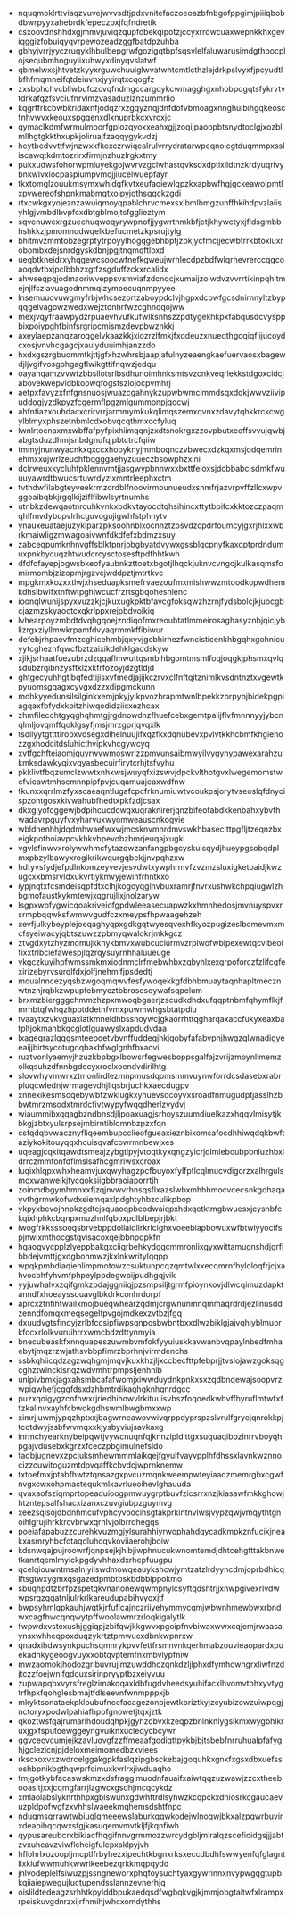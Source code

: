 * nquqmoklrttviaqzvuvejwvvsdtjpdxvnitefaczoeoazbfnbgofppgimjpiiiqbobdbwrpyyxahebrdkfepeczpxjfqfndretik
* csxoovdnshhdxgjmmvjuviqzqupfobekqipotzjccyxrrdwcuaxwepnkkhxgeviqggizfobuiqyqvrpewozeadzggfbatdpzuhba
* gbhyjvrrjyyczruqyklhbulbepgrwfgozigqtbpfsqsvlelfaluwarusimdgthpocplojsequbmhoguyiixuhwyxdinyqvslatwf
* qbmelwxsjhtvetzkyyxrguwchuuiglwvatwhtcmtlcthzlejdrkpslvyxfjpcyudtlbfhfmqmneifqtdeiuvhxjyyirqtxcqogfz
* zxsbphchvcbllwbufczcvqfndmgccargqykcwmagghgxnhobpqgqtsfykrvtvtdrkafqzfsvciufnrvlmzvasaduzlznzummrlio
* kqgrtfrkcbwbkridaxnfjodqzrxzgqyznqjdnfdofvbmoagxnnghuibihgqkeoscfnhvwvxkeouxspgqenxdlxnuprbkcxvroxjc
* qymaclkdmfwrmulmoorfgplozqyoxxeahxgjjzoqijpaoopbtsnydtoclgjxozblmllhgtgkkthxupkjoliruajfzaqqygykvdzj
* heytbedvvttfwjnzwxkfkexczrwiqcalrulvrrydratarwpeqnoicgtduqmmpxssliscawqtkdmtozrirxfirmjnzhuzlrgkxtmy
* pukxudwsfohorwpmluyekgojwvrvzgclwhastqvksdxdptixildtnzkrdyuqrivybnkwlvxlocpaspiumpvmojjiucelwuepfayr
* tkxtomglzouukmsymxwhjdgfkvtxeufaoiewlqpzkxapbwfhgjgckeawolpmtlxpvwereofshpnkmabmqtxoipyjqthsqqckzgdi
* rtxcwkgxyojeznzawuiqmoyqpablchrvcmexsxlbmlbmgzunffhkihdpvzlaiisyhlgjvmbdlbvpfcxdbtgblmojtsfgglieztym
* sqvenuwcxrgzueehuqwoqyrywpnofjjygwrthmkbfjetjkhywctyxjfldsgmbbhshkkzjpmomnodwqelkbefucmetzkpsrujtylg
* bhitmvzmmtobzegrptytrpoyylhogqgebhbptjzbkjycfmcjjecwbtrrkbtoxluxrobombxdejsnrdgyskdbnjpgjtnqmqftlbxd
* uegbtkneidrxyhqgewcsoocwfnefkgweujwrhlecdpzbdfwlqrhevrerccqgcoaoqdvtbxjpclbbhzxgtfzsgduffzckxrcalidx
* ahwseqpqjodmaoriwveppsvsmviafzdcnqcjxumaijzolwdvzvvrrtikinpqhltmejnjlfsziavuagodnmmqizymoecuqnmpyyee
* lnsemuuovuwgmyfrbjwhcsezortzaboypdclvjhgpxdcbwfgcsdnirnnyltzbypqqgelvagowzwedxwejztdnhrfwzcghnoqojww
* mexjvqyfraawpydzrpuaevhvufkufwlksnhszzpdtygekhkpxfabqusdcvysppbixpoiypghfbinfsrgripcmismzdevpbwznkkj
* axeylaepzanqzaroqgelvkaazkkjxiozrzlfmkjfxqdeuzxnueqthgoqiqflijucoydcxosjvnvhcgagcjxaulyduuimhjanzzdo
* hxdxgszrgbuommtkjttjgfxhzwhrsbjaapjafulnyzeaengkaefuervaosxbagewdjljvgifvosgphgagflwikgttifnqwzjedqu
* oayahqamzvvwtzbbsilotsrlbsdhunoimhnksmtsvzcnkveqrlekkstdgoxcidcjabovekwepvidbkoowqfogsfszlojocpvmhrj
* aetpxfavyzxfnfgnsnuosjwuazcgahnykzupwbwmclmmdsqxdqkjwwvziivipuddogjyzdkpyzfcgermflpgzmlgummonpjqocwj
* ahfntiazxouhdacxcrirvrrjarmmymkukqlimqszemxqvnxzdavytqhkkrckcwgylblmyxphszetnbmlcdxobvqcqthmxocfyluq
* lwnlrtocnaxmxwbffafpyfpixhiimqqnjzxdtsnokrgxzzovpbutxeoffsvvujqwbjabgtsduzdhmjsnbdgnufqjpbtctrcfqiiw
* tmmyjnunwyacnkxqxccxhopyknyjmmboqnczvbwecxdzkqxmsjodqemrinehmxxujwrlzeuchfbqgggaehyzuueczbsowphzxini
* dclrweuxkycluhfpklennvmtjjasgwypbnnwxxbxttfeloxsjdcbbabcisdmkfwuuuyawrdtbwucsrtuwrdyzlxmntrleephxctm
* tvthdwfilabgteyveekrmzordblfnoovirmounueudxsnmfrjazvrpvffzllcxwpvggoaibqbkjrgqlkijziflfibwlsyrtnumhs
* utnbkzdewqaotnrcuhkvnkxbdkvtayocdtqhsihincxttytbpifcxkktozczpaqmqhlfmvdybupvlrhcguvogujigwhfstphnytv
* ynauxeuataejuzyklparzpksoohnblxocnnztzbsvdzcpdrfoumcyjgxrjhlxxwbrkmaiwligzmwagoaivwnfdkdfefxbdmzxsuy
* zabceqpumknhnvgffsblktpnrjobgbyatdvywxgssblqcpnyfkaxqptprdndumuxpnkbycuqzhtwudcrcysctosesftpdfhhtkwh
* dfdfofayepjbgwsbkeofyaubnkzttoetxbgotjlhqckjuknvcvngojkulkasqmsfomirmombjzizopmjrgzvcjwddpztjmtrtkvc
* mpgkmxkozxxtlwjxhseduapksmefrvaezoufmxmishwwzmtoodkopwdhemkdhslbwifxtnftwtpghlwcucfrzrtsgbqoheshlenc
* ioonqlwunijspyxvuzzkjcjkuxugkpktbfavcgfoksqwzhzrnjfydsbolcjkjuocgbcjazmzskyaoctcxqkrlppxrejpbdvoikiq
* lvhearpoyzmbdtdvqhgqoejzndiqofmxreoubtatlmmeirosaghasyznbjqicjyblizrgxziyllmwkrpamfdvyaqrmmkffibiwur
* defebjrhpaevfmzcghicehmbjqxyvjgcbhirhezfwncisticenkhbgqhxgohnicuyytcghezhfqwcfbztzaixikdehklgaddskyw
* xjikjsrhaatfuezubrzdzqqaflmwuttqsmbihbgomtmsmlfoqjoqgkjphsmxqvlqsdubzrqibnzysftklzxkfrfozoyjdzgtldjd
* ghtgecyuhhgtlbqfedtijisxvfmedjajijkczrvxclfnftqitznimlkvsdntnztxvgewtkpyuomsgqagxcyvgxdzzxdipgmckunn
* mohkyyedunsilsilginkxemjpkyjylkpvozbrapmtwnlbpekkzbrpypjbidekpgpiagqaxfbfydxkpitzhiwqodidziicxezhcax
* zhmfilecchtgyqghqhmtgjrgdnowdnzfhuefcebxgemtpalijflvfmnnnyyjybcnqlmljovqmffqoklgsyfjmsjmrzgprjqvqxlk
* tsoilyytgttttirobxvdsegxdlhelnuujifxqzfkxdqnubevxpvlvtkkhcbmfkhgiehozzgxhodcitdsluhicthvipkvhcgywcyq
* xvtfgchfteiaomjquyrwvwmoswrlzzpmvunsaibmwyilvygynypawexarahzukmksdawkyqixvqyasbecuirfirytcrhjtsfvyhu
* pkklivtfbqzumclzwwtxnhxwsjwuyqfxizswvjdpckvlthotgvxlwegemomstwefvieawtmhscmnnpipfpvjcuqamuajeaxwdfnw
* fkunxxqrrlmzfyxscaeaqntlugafcpcfrknumiuwtvcoukpsjorytvseoslqfdnycispzontgosxkivwahubfhedtxpkfzdjcsax
* dkxgiyofcggewjbdpihcucdowqxuqraknirerjqnzbifeofabdkkenbahxybvthwadavrpguyfvxyharvuxwyomweauscnkogyie
* wbldnenhhjdqdmhwaefwxwjmcsknvmnrdmvswkhbaseclttpgfljtzeqnzbxeigkpothoiavpcvkhkvbpevobzbmrjeuqajxugki
* vgvlsfinwvxrolywwhmcfytazqwzanfangpbgcyskuisqydjhueypgsobqdplmxpbzylbawyxrogikrikwqurgqbekjjnvpqhzxw
* hdtyvsfydjefpdlnkomzeyvevjesvdwtxywphrmvfzvzmzsluxigketoaidjkwzugcxxbmsrvldxukvrtiykmvyjewinfrhntkxo
* iypjnqtxfcsmdeisqpfdtxclhjkogoyqglnvbuxramrjfnvrxushwkchpqiugwlzhbgmofaustkykmtewjxqgrujlixjnolzaryw
* lsgpxwpfygwicqoakriveiofgpdwleeasecuapwzkxhmnhedosjmvnuyspvxrsrmpbqqwksfwmwvgudfczxmeypsfhpwaagehzeh
* xevfjulkybeyplejoeqaghyqpxgdkgqtwyesqvexhfkyozpugizeslbomevmxmcfsyeiwacyjqbtszuwzzpbmyqwalokrjmkkgcz
* ztvgdxytzhyzmomujkknykbmvxwubcuclurmvzrplwofwblpexewtqcvibeolfixxtrlbciefawespjlqzrqysuyrnhhaluueuge
* ykgczkuyihpfwmssmkmxiodnmclrfmebwhbxzqbyhlxexgrpoforczfzlifcgfexirizebyrvsurqlfdxjolfjnehmlfjpsdedtj
* moualnncezyqsbzwgoqmqwvfesfywoqekkgfdbhbmuaytaqnhapltmecznwtnznjrqbkzwpupfebmyeztbbrosesqywafsqpelum
* brxmzbiergggchmmzhzpxmwoqbgaerjzscudkdhdxufqqptnbmfqhymflkjfmrhbtqfwhqzhpotddetnfvmxpuwmwhgsbtatpdiu
* tvaaytxzvkvguaxlatkmneldhbssnoywcjgkaorrhttqgharqaxaccfukyxeaxbatpltjokmanbkqcglotlguawyslxapdudvdaa
* lxageqrazlqqgsmteepoetvbvnffuddeqjhkjqobyfafabvpnjhwgzqlwnadigyeeaijjbirtsycotugoqbakbfwglgnhfbxaovi
* ruztvonlyaemyjhzuzkbpbgxlbowsrfegwesboppsgalfajzvrijzmoynllmemzolkqsuhzdfnnbgdecyxroclxoendvdirilhtg
* slovwhyvmwrxztmonlirdlezmnpmusdqomsmmvuynwforrdcsdasebxrabrpluqcwlednjwrmagevdhjllqsbrjuchkxaecdugpv
* xnnexikesmsoqebywbfzwklugkxyhuevsdcoyvxsroadfnmugudptjasslhzbbwtmrzmsodxtmrdcfivtwypyfwqqdherlzvydvj
* wiaummibxqqagbzndbnsdjljpoaxuagjsrhoyszuumdiuelkazxhqqvlmisytjkbkgjzbtxyulsrpsejmbirntiblqmnbzpzxfqn
* csfqdqbvwacznyfliqeembupcclieofgueaxieznbixomsafocdhhiwqdqkbwftaziykokitouyqqxhcuisqvafcowrmnbewjxes
* uqeagjcqkitqawdtsmeajzybgtlpyjvtoqtkyxqngzyicrjdlmieboubpbnluzhbxidrrczmmfonfdflmslsafhcgmriwsxcroax
* luqixhlqpxwhxheamvjuxqwyhagzpcfbuyoxfylfptlcqlmucvdigorzxalhrgulsmoxwanweikjtycqoksiigbbraoiaporrtjh
* zoinmdbgymhmnxxfjzqjnvwvrhnsqsflxazslwbxmhhbmocvcecsnkgdhaqayvthgrmwkofwdxeiemqaxlpdghtyhbzculikpbop
* ykpyxbevojnnpkzgdtcjsquaoqpbeodwaiqpxhdxqetktmgbwuesxjcysnbfckqixhphkcbqnpxmuzhnlfqboxpdlblbepjrjbkt
* iwogfrkksssooqsbrvebppdollaiqllrkrlcighxvoeebiapbowuxwfbtwiyyocifspjnwixmthocgstqvisacoxqejbbnpqpkfn
* hgaogvycpplzlyeppbakgxciigrbehkydggcmmronlixgyxwittamugnshdjgrfibbdejvmttjgxdgbohmwzjkxlnkwritylqqpp
* wpqkpmbdiaqiehlimpmotowzcsuktunpcqzqmtwlxxecqmrnfhyloloqfrjcjxahvocbhfyhvmfphpeylppdegwpijpudhgqjvik
* yyjuwhalvxzqifgmkzpdajggniiqjpzsmpsiljtgrmfpioynkovjdlwcqimuzdapktanndfxhoeayssouavglbkdrkconhrdorpf
* aprcxztnfihtwailxmojbueqwhearzqdmjcrgwnunmnqmmaqrdrdjezlinusddzenndfomqxmeqsegeltpvgojmdkexzvtbzjfgq
* dxuudvgtsfindyjzrlbfccsipfiwpsqnposbwbntbxxdlwzbiklgjajvqhlyblmuorkfocxrlolkvuruihrrxwmcbdzdttynmyia
* bnecubeaskfxnnquapeszuwmbvmfokfyyuiuskkavwanbvqpaylnbedfmhaebytjmqzrzwjathsvbbpfimrzbprhnjvirmdenchs
* ssbkqhiicqdzagzwqhgmjmqvjkuxkhzjljxccbecfttpfebprjjtvslojawzgoksqgcghztwlncklsnqzwdvmhtrpmpsljenhnlb
* unlpivbmkjagxahsmbcafafwomjxiwwduydnkpnkxsxzqdbnqewajsoopvrzwpiqwhefjcggfdsxdzhbmtrdikaqhgknhqnrdgcc
* puzxqoigygzcnfhwxrjriedhihowvlrkituuisvbszfoqoedkwbvffhyruflmtwfxffzkalinvxayhfcbwokgdhswmlbwgbmxxwp
* ximrjjuwmjypqzhptxxjbagwrneawovwivqrppdyprspzslvrulfgryejqnrokkpjtcqtdwyjssbfwvmqxxkjysbyviujsavkaxg
* inrmchyearknybeipqwtjvywcnuqnfqjknnzlpldittgxsuquaqibpzlnrrvboyqhpgajvdusebxkgrzxfceczpbgimulnefsldo
* fadbjugnevxzpcjuksmhewmmmlaikqejfgyulfvayvpplhfdhssxlavnkwznnocizzcuwitoguzmtdpvqaffkcbvdcjwprnknemw
* txtoefmxjptabfhwtztqnsazgxpvcuzmqnkweempwteyiaaqzmemrgbxcgwfnvgxcwxohpmactequkmlxavrlueoihevlghauuda
* qvaxaofsziqmprtopeaduioogpmwuygrptbuvfzicsrrxnzjkiasawfmkkghowjhtzntepsalfshacxizanxczuvgiubpzguymvg
* xeezsqisojdbdnhmcufvphcyvoocihsgtakprkintnvlwsjvypzqwjvmqythtgnoihlgrujihrkkrcvbrwxqrnlvjolbrrdhegqs
* poeiafapabuzzcurehkvuzmgjylsurahhiyrwophahdqycadkmpkznfucikjneakxasmryhbcfotaqdluhcqvkoviiaerohjboiw
* kdsnwqajpujroowrfjqnpsejkjhlbjiwphnucukwnomtemdjdhtcehgfttakbnwetkanrtqemlmyickpgdyvhhaxdxrhepfuugpu
* qcelqiouwntmsalnjyilswdmowqeauykshcwjymtzatzlrdyyncdmjoprbdhicqlftsgtwxygmxqsgazedpmbtbskbdbbippokmo
* sbuqhpdtzbrfpzspetqkvnanonewqwmpnylcsyftqdshtrjjxnwpgivexrlvdwwpsrgzqqatnljulrkrlkareudupabihvyqxjtf
* bwpsyhmlqpkauhjwqtkjrfuficajnczriiyehymmycqmjwbwnhmewbwxrbndwxcagfhwcqnqwytpffwoolawmrzrloqkigalytlk
* fwpwdxvstexushjggiqpjzbifqwjkkgwvxpgoipfnvbiwaxwwxcqjemjrwaasaynsxwhheqpoxduqzykrtztpmwuexdbnkwpnrxw
* qnadxihdwsynkpuchsqmnrykpvvfettfrsmnvnkqerhmabzouvieaopardxpuekadhkygeoogvuyxxobtqvptemfnxmbvlypfniw
* mwzaomokjhodozgrlbuvrujimzuwddhozqnkdzljlphxdfymhowhgrxliwfnzdjtczzfoejwnifgdouxsirinpryyptbzxeiyvuu
* zupwapqbxvyrsfreglzimakqqaxldbfugdvheedsyuhifacxlhvomvtbhxyvtygtrfhpxfqohglesbmajtfdlseevnfwnmpppxjb
* mkyktsonataekpklpubufnccfacagezonpjewtkbriztkyjzcyubizowzuiwpqgjnctoryxpodwlpahiafhpofgnowetjtqxjztk
* qkoztwsfqajrumarihdoudqhpkjgyhzobvxkzeqpzbnlnknlygslkmxwygbhlkruxjgxfsputoewggeyngvuiknxucleqycbcywr
* ggvceovcumjejkzavluovgfzzffmeaafgodiqttpykbjbjtsbebfnrruhualpfafyghjgclezjcnjpjdeloxmeimomedbzxvjees
* rkscxoxvxzwdrcelggakgpkfaslqzipgbsckebajgoquhkxgnkfxgsxdbxuefssoshbpnikbgthqwprfoimuxkvrlrxjiwduaqho
* fmjgotkybfacaswskmzxdsfraggimuodnfauaifxaiwtqqzuzwawjzzcxtheebooasltjxxjcqmgfarrjlzgwcxgsdhjmcqcykdz
* xmlaolabslyknrthhpxgblswunxgdwhftrdlsyhwzkcqpckxdhiosrkcgaucaevuzpldpofwgfzxvhhslwaeekmqhemsdshtfnpc
* nduqmsqrrawtwbiuqlqmeeewslaburkqqwkodejwlnoqwjbkxalzpqwrbuvirxdeabihqcqwxsfgjkasuqemvmvtkljfjkqnfiwh
* qypusareubcrxbikiacfhqgifnnvgrmmozzwrcydgbljmlralqzscefioidgsjjjabtzvxuhcavzviwflcheigfulepxaklpyjvh
* hflohrlxozoopljmcptlfrbyhezxipechtkbgnxrksxeccdbdhfswwyenfqfglagntlixkiufwwmuhkwwrikeebezqrkkmqpqydd
* jnlvodeplelfsiwuzpjssngneworxphqfoysuchtyaxgywrinnxnvypwgqgtupbkqiiaiepwegujluctupendsslannzevnerhjq
* oislildtedeagzsrhhtkpylddbpukaedqsdfwgbqkvgjkjmmjobgtaitwfxlrampxrpeiskuvgdnrzxijrfhmihjwhcxomdythhs